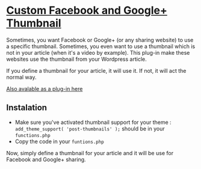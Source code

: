 # [Custom Facebook and Google+ Thumbnail]()

Sometimes, you want Facebook or Google+ (or any sharing website) to use a specific thumbnail. Sometimes, you even want to use a thumbnail which is not in your article (when it's a video by example). This plug-in make these websites use the thumbnail from your Wordpress article.

If you define a thumbnail for your article, it will use it. If not, it will act the normal way.

[Also avalable as a plug-in here](http://wordpress.org/extend/plugins/custom-facebook-and-google-thumbnail/)

## Instalation

* Make sure you've activated thumbnail support for your theme : `add_theme_support( 'post-thumbnails' );` should be in your `functions.php`
* Copy the code in your `funtions.php`

Now, simply define a thumbnail for your article and it will be use for Facebook and Google+ sharing.